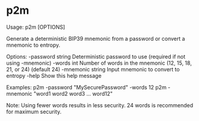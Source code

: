 # p2m
Usage: p2m [OPTIONS]

Generate a deterministic BIP39 mnemonic from a password or convert a mnemonic to entropy.

Options: 
  -password string 
        Deterministic password to use (required if not using -mnemonic) 
  -words int 
        Number of words in the mnemonic (12, 15, 18, 21, or 24) (default 24) 
  -mnemonic string 
        Input mnemonic to convert to entropy 
  -help 
        Show this help message 

Examples: 
  p2m -password "MySecurePassword" -words 12 
  p2m -mnemonic "word1 word2 word3 ... word12" 

Note: Using fewer words results in less security. 24 words is recommended for maximum security.
